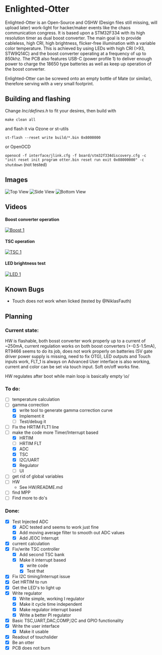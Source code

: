 # Enlighted-Otter

Enlighted-Otter is an Open-Source and OSHW (Design files still missing, will upload later)  work-light for hacker/maker events like the chaos communication congress. It is based upon a STM32F334 with its 
high resolution timer as dual boost 
converter. The main goal is to provide cableless, high CRI, high brightness, flicker-free illumination with a variable color temperature. This is achieved by using LEDs with high CRI (>93, STW9Q14C) and 
the boost 
converter operating at a frequency of up to 850khz. The PCB also features USB-C (power profile 1) to deliver enough power to charge the 18650 type batteries as well as keep up operation of the boost converter.

Enlighted-Otter can be screwed onto an empty bottle of Mate (or similar), therefore serving with a very small footprint.

## Building and flashing

Change *Inc/defines.h* to fit your desires, then build with

`make clean all`

and flash it via Ozone or st-utils

`st-flash --reset write build/*.bin 0x8000000`

or OpenOCD

`openocd -f interface/jlink.cfg -f board/stm32f334discovery.cfg -c "init reset init program otter.bin reset run exit 0x08000000" -c shutdown` (not tested)


## Images

![Top View](https://raw.githubusercontent.com/Jan--Henrik/Enlighted-Otter/master/Images/Enlighted_Otter_1.jpeg)
![Side View](https://raw.githubusercontent.com/Jan--Henrik/Enlighted-Otter/master/Images/Enlighted_Otter_2.jpeg)
![Bottom View](https://raw.githubusercontent.com/Jan--Henrik/Enlighted-Otter/master/Images/Enlighted_Otter_3.jpeg)

## Videos

#### Boost converter operation

[![Boost 1](https://img.youtube.com/vi/A-QjU9mWTO4/0.jpg)](https://youtu.be/A-QjU9mWTO4)

#### TSC operation

[![TSC 1](https://img.youtube.com/vi/ADD4yiM9S0Q/0.jpg)](https://youtu.be/ADD4yiM9S0Q)

#### LED brightness test

[![LED 1](https://img.youtube.com/vi/DC_eAY72nbw/0.jpg)](https://youtu.be/DC_eAY72nbw)

## Known Bugs

- Touch does not work when licked (tested by @NiklasFauth)

## Planning

### Current state:

HW is flashable, both bosst converter work properly up to a current of ~250mA, current regulation works on both boost converters (+-0.5-1.5mA), RT9466 seems to do its job, does not work properly on batteries (5V gate driver power supply is missing, need to fix OTG), LED outputs and Touch inputs work, FLT_1 is always on
Advanced User interface is also working, current and color can be set via touch input. Soft on/off works fine.

HW regulates after boot while main loop is basically empty \o/

### To do:

- [ ] temperature calculation
- [ ] gamma correction
	- [x] write tool to generate gamma correction curve
	- [x] Implement it
	- [ ] Test/debug it
- [ ] Fix the HRTIM FLT1 line
- [ ] make the code more Timer/Interrupt based
	- [x] HRTIM
	- [ ] HRTIM FLT
	- [x] ADC
	- [x] TSC
	- [x] I2C/UART
	- [x] Regulator
	- [ ] UI
- [ ] get rid of global variables
- [ ] HW
	-  See HW/README.md
- [ ] find MPP
- [ ] Find more to do's

### Done:

- [x] Test Injected ADC
	- [x] ADC tested and seems to work just fine
	- [x] Add moving average filter to smooth out ADC values
	- [x] Add JEOC Interrupt
- [x] current calculation
- [x] Fix/write TSC controller
	- [x] Add second TSC bank
	- [x] Make it interrupt based
		- [x] write code
		- [x] Test that
- [x] Fix I2C timing/Interrupt issue
- [x] Get HRTIM to run
- [x] Get the LED's to light up
- [x] Write regulator
	- [x] Write simple, working I regulator
	- [x] Make it cycle time independent
	- [x] Make regulator interrupt based
	- [x] Write a better PI regulator
- [x] Basic TSC,UART,DAC,COMP,I2C and GPIO functionality
- [x] Write the user interface
	- [x] Make it usable
- [x] Readout of touchslider
- [x] Be an otter
- [x] PCB does not burn
